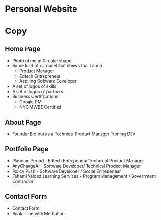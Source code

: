 # Personal Website

# Copy

## Home Page

- Photo of me in Circular shape
- Some kind of carousel that shows that I am a
  - Product Manager
  - Edtech Entrepreneur
  - Aspiring Software Developer
- A set of logos of skills
- A set of logos of partners
- Business Certifications
  - Google PM
  - NYC MWBE Certified

## About Page

- Founder Bio but as a Technical Product Manager Turning DEV

## Portfolio Page

- Planning Period - Edtech Entrepeneur/Technical Product Manager
- AnyChangeAI - Software Developer/ Technical Product Manager
- Policy Push - Software Developer / Social Entrepeneur
- Fahami Valdez Learning Services - Program Management / Government Contractor

## Contact Form

- Contact Form
- Book Time with Me button
